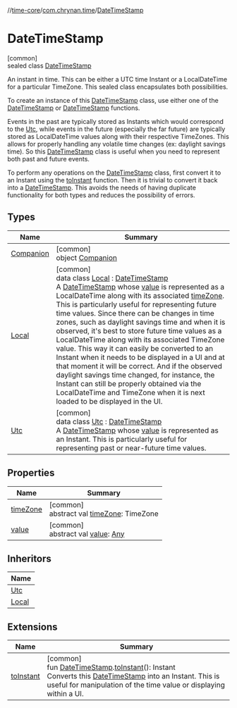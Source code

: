 //[time-core](../../../index.md)/[com.chrynan.time](../index.md)/[DateTimeStamp](index.md)

# DateTimeStamp

[common]\
sealed class [DateTimeStamp](index.md)

An instant in time. This can be either a UTC time Instant or a LocalDateTime for a particular TimeZone. This sealed class encapsulates both possibilities.

To create an instance of this [DateTimeStamp](index.md) class, use either one of the [DateTimeStamp](index.md) or [DateTimeStamp](index.md) functions.

Events in the past are typically stored as Instants which would correspond to the [Utc](index.md), while events in the future (especially the far future) are typically stored as LocalDateTime values along with their respective TimeZones. This allows for properly handling any volatile time changes (ex: daylight savings time). So this [DateTimeStamp](index.md) class is useful when you need to represent both past and future events.

To perform any operations on the [DateTimeStamp](index.md) class, first convert it to an Instant using the [toInstant](../to-instant.md) function. Then it is trivial to convert it back into a [DateTimeStamp](index.md). This avoids the needs of having duplicate functionality for both types and reduces the possibility of errors.

## Types

| Name | Summary |
|---|---|
| [Companion](-companion/index.md) | [common]<br>object [Companion](-companion/index.md) |
| [Local](-local/index.md) | [common]<br>data class [Local](-local/index.md) : [DateTimeStamp](index.md)<br>A [DateTimeStamp](index.md) whose [value](-local/value.md) is represented as a LocalDateTime along with its associated [timeZone](-local/time-zone.md). This is particularly useful for representing future time values. Since there can be changes in time zones, such as daylight savings time and when it is observed, it's best to store future time values as a LocalDateTime along with its associated TimeZone value. This way it can easily be converted to an Instant when it needs to be displayed in a UI and at that moment it will be correct. And if the observed daylight savings time changed, for instance, the Instant can still be properly obtained via the LocalDateTime and TimeZone when it is next loaded to be displayed in the UI. |
| [Utc](-utc/index.md) | [common]<br>data class [Utc](-utc/index.md) : [DateTimeStamp](index.md)<br>A [DateTimeStamp](index.md) whose [value](-utc/value.md) is represented as an Instant. This is particularly useful for representing past or near-future time values. |

## Properties

| Name | Summary |
|---|---|
| [timeZone](time-zone.md) | [common]<br>abstract val [timeZone](time-zone.md): TimeZone |
| [value](value.md) | [common]<br>abstract val [value](value.md): [Any](https://kotlinlang.org/api/latest/jvm/stdlib/kotlin/-any/index.html) |

## Inheritors

| Name |
|---|
| [Utc](-utc/index.md) |
| [Local](-local/index.md) |

## Extensions

| Name | Summary |
|---|---|
| [toInstant](../to-instant.md) | [common]<br>fun [DateTimeStamp](index.md).[toInstant](../to-instant.md)(): Instant<br>Converts this [DateTimeStamp](index.md) into an Instant. This is useful for manipulation of the time value or displaying within a UI. |
